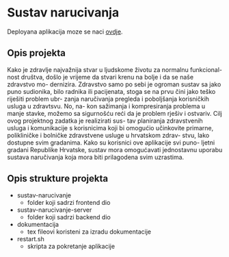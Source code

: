 # Sustav narucivanja

Deployana aplikacija moze se naci [ovdje](http://51.103.208.150/).

## Opis projekta

Kako je zdravlje najvažnija stvar u ljudskome životu za normalnu funkcional-
nost društva, došlo je vrijeme da stvari krenu na bolje i da se naše zdravstvo mo-
dernizira. Zdravstvo samo po sebi je ogroman sustav sa jako puno sudionika,
bilo radnika ili pacijenata, stoga se na prvu čini jako teško riješiti problem ubr-
zanja naručivanja pregleda i poboljšanja korisničkih usluga u zdravtsvu. No, na-
kon sažimanja i kompresiranja problema u manje stavke, možemo sa sigurnošću
reći da je problem rješiv i ostvariv. Cilj ovog projektnog zadatka je realizirati sus-
tav planiranja zdravstvenih usluga i komunikacije s korisnicima koji bi omogućio
učinkovite primarne, polikliničke i bolničke zdravstvene usluge u hrvatskom zdrav-
stvu, lako dostupne svim gradanima. Kako su korisnici ove aplikacije svi puno-
ljetni gradani Republike Hrvatske, sustav mora omogućavati jednostavnu uporabu
sustava naručivanja koja mora biti prilagodena svim uzrastima.

## Opis strukture projekta
- sustav-narucivanje
    - folder koji sadrzi frontend dio
- sustav-narucivanje-server
    - folder koji sadrzi backend dio
- dokumentacija
    - tex fileovi koristeni za izradu dokumentacije
- restart.sh
    - skripta za pokretanje aplikacije
